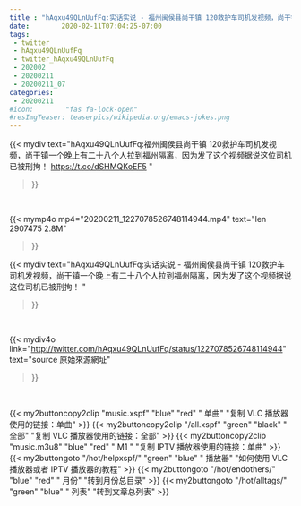 ```yaml
---
title : "hAqxu49QLnUufFq:实话实说 - 福州闽侯县尚干镇 120救护车司机发视频，尚干镇一个晚上有二十八个人拉到福州隔离，因为发了这个视频据说这位司机已被刑拘！ "
date:        2020-02-11T07:04:25-07:00
tags:
 - twitter
 - hAqxu49QLnUufFq
 - twitter_hAqxu49QLnUufFq
 - 202002
 - 20200211
 - 20200211_07
categories:
 - 20200211
#icon:        "fas fa-lock-open"
#resImgTeaser: teaserpics/wikipedia.org/emacs-jokes.png
---
```


{{< mydiv text="hAqxu49QLnUufFq:福州闽侯县尚干镇 120救护车司机发视频，尚干镇一个晚上有二十八个人拉到福州隔离，因为发了这个视频据说这位司机已被刑拘！ https://t.co/dSHMQKoEF5 "
>}}
<br>


{{< mymp4o mp4="20200211_1227078526748114944.mp4"
text="len 2907475    2.8M"
>}}


{{< mydiv text="hAqxu49QLnUufFq:实话实说 - 福州闽侯县尚干镇 120救护车司机发视频，尚干镇一个晚上有二十八个人拉到福州隔离，因为发了这个视频据说这位司机已被刑拘！ "
>}}
<br>

{{< mydiv4o link="http://twitter.com/hAqxu49QLnUufFq/status/1227078526748114944"
text="source 原始來源網址"
>}}


<br>



{{< my2buttoncopy2clip "music.xspf"        "blue"   "red"    " 单曲"  "复制 VLC 播放器使用的链接：单曲" >}} {{< my2buttoncopy2clip "/all.xspf"         "green"  "black"  " 全部"  "复制 VLC 播放器使用的链接：全部" >}} {{< my2buttoncopy2clip "music.m3u8"        "blue"   "red"    " M1 "    "复制 IPTV 播放器使用的链接：单曲" >}} {{< my2buttongoto      "/hot/helpxspf/"    "green"  "blue"   " 播放器" "如何使用 VLC 播放器或者 IPTV 播放器的教程" >}} {{< my2buttongoto      "/hot/endothers/"   "blue"   "red"    " 月份"   "转到月份总目录" >}} {{< my2buttongoto      "/hot/alltags/"     "green"  "blue"   " 列表"   "转到文章总列表" >}} 

